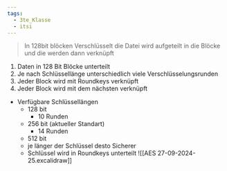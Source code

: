```yaml
---
tags:
  - 3te_Klasse
  - itsi
---
```

> In 128bit blöcken Verschlüsselt die Datei wird aufgeteilt in die Blöcke und die werden dann verknüpft

1. Daten in 128 Bit Blöcke unterteilt 
2. Je nach Schlüssellänge unterschiedlich viele Verschlüsselungsrunden
3. Jeder Block wird mit Roundkeys verknüpft 
4. Jeder Block wird mit dem nächsten verknüpft

-  Verfügbare Schlüssellängen
	- 128 bit 
		- 10 Runden
	- 256 bit (aktueller Standart)
		- 14 Runden
	- 512 bit
	- je länger der Schlüssel desto Sicherer
	- Schlüssel wird in Roundkeys unterteilt
![[AES 27-09-2024-25.excalidraw]]